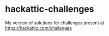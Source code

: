 # hackattic-challenges
My version of solutions for challenges present at https://hackattic.com/challenges
